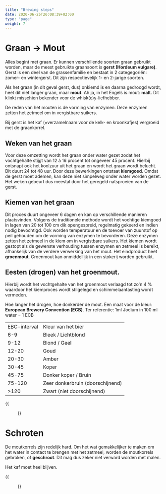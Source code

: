 ```yaml
---
title: "Brewing steps"
date: 2020-06-25T20:08:39+02:00
type: "page"
weight: 7
---
```



# Graan -> Mout
Alles begint met graan. Er kunnen verschillende soorten graan gebruikt worden, maar de meest gebruikte graansoort is **gerst (Hordeum vulgare)**. Gerst is een deel van de grassenfamilie en bestaat in 2 categegoriën: zomer- en wintergerst. Dit zijn respectievelijk 1- en 2-jarige soorten.

Als het graan (in dit geval gerst, dus) onkiemd is en daarna gedroogd wordt, heet dit niet langer graan, maar **mout**. Ah ja, in het Engels is mout: **malt**. Dit klinkt misschien bekender voor de whisk(e)y-liefhebber.



De reden van het mouten is de vorming van enzymen. Deze enzymen zetten het zetmeel om in vergistbare suikers.

Bij gerst is het kaf (=verzamelnaam voor de kelk- en kroonkafjes) vergroeid met de graankorrel. 

## Weken van het graan
Voor deze omzetting wordt het graan onder water gezet zodat het vochtgehalte stijgt van 12 à 16 procent tot ongeveer 45 procent. Hierbij ontsnapt ook het koolzuur uit het graan en wordt het graan wordt belucht. Dit duurt 24 tot 48 uur. Door deze bewerkingen ontstaat **kiemgoed**. Omdat de gerst moet ademen, kan deze niet simpelweg onder water worden gezet. Het weken gebeurt dus meestal door het geregeld natsproeien van de gerst.

## Kiemen van het graan
Dit proces duurt ongeveer 6 dagen en kan op verschillende manieren plaatsvinden. Volgens de traditionele methode wordt het vochtige kiemgoed in lagen van 20 tot 100 cm dik opengespreid, regelmatig gekeerd en indien nodig bevochtigd. Ook worden temperatuur en de toevoer van zuurstof op peil gehouden om de vorming van enzymen te bevorderen. Deze enzymen zetten het zetmeel in de kiem om in vergistbare suikers. Het kiemen wordt gestopt als de gewenste verhouding tussen enzymen en zetmeel is bereikt, afhankelijk van de verdere verwerking van het mout. Het eindproduct heet **groenmout**. Groenmout kan onmiddellijk in een stokerij worden gebruikt.

## Eesten (drogen) van het groenmout. 
Hierbij wordt het vochtgehalte van het groenmout verlaagd tot zo'n 4 % waardoor het kiemproces wordt stilgelegd en schimmelaantasting wordt vermeden.

Hoe langer het drogen, hoe donkerder de mout. Een maat voor de kleur: **European Brewery Convention (ECB)**. Ter referentie: 1ml Jodium in 100 ml water = 1 ECB 

<div class="containerH">
  <div class="columnH">
    <table>
      <tr><td>EBC-interval</td><td>Kleur van het bier</td></tr>
      <tr><td>6-9</td><td>Bleek / Lichtblond </td></tr>
      <tr><td>9-12</td><td>Blond / Geel </td></tr>
      <tr><td>12-20</td><td>Goud </td></tr>
      <tr><td>20-30</td><td>Amber </td></tr>
      <tr><td>30-45</td><td>Koper </td></tr>
      <tr><td>45-75</td><td>Donker koper / Bruin </td></tr>
      <tr><td>75-120</td><td>Zeer donkerbruin (doorschijnend) </td></tr>
      <tr><td> >120</td><td>Zwart (niet doorschijnend) </td></tr>
    </table>
  </div>
  <div class="columnH">
{{<figure position="center" src="/weblog/images/brewing_steps/mout.jpg" title="Mout" width="50%">}}
  </div>
</div>



# Schroten
De moutkorrels zijn redelijk hard. Om het wat gemakkelijker te maken om het water in contact te brengen met het zetmeel, worden de moutkorrels gebroken, of **geschroot**. Dit mag dus zeker niet verward worden met malen. 

Het kaf moet heel blijven.

{{<figure position="center" src="/images/brewing_steps/schroten.jpg" title="Schroten van mout" width="25%">}}
